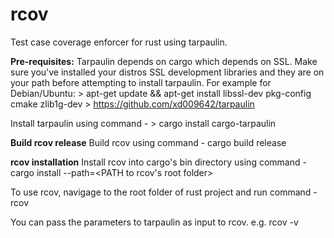 # rcov
Test case coverage enforcer for rust using tarpaulin.

**Pre-requisites:**
Tarpaulin depends on cargo which depends on SSL. Make sure you've installed your distros SSL development libraries and they are on your path before attempting to install tarpaulin. For example for Debian/Ubuntu:
    > apt-get update && apt-get install libssl-dev pkg-config cmake zlib1g-dev
    > https://github.com/xd009642/tarpaulin

Install tarpaulin using command - 
    > cargo install cargo-tarpaulin

**Build rcov release**
Build rcov using command - cargo build release

**rcov installation**
Install rcov into cargo's bin directory using command - cargo install --path=<PATH to rcov's root folder>

To use rcov, navigage to the root folder of rust project and run command - rcov

You can pass the parameters to tarpaulin as input to rcov. e.g. rcov -v
